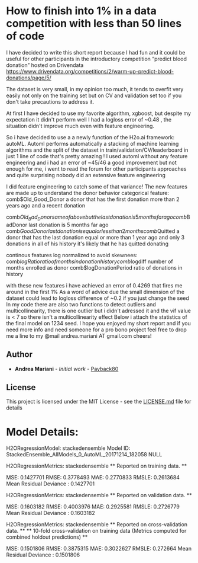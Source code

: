 # How to finish into 1% in a data competition with less than 50 lines of code 

I have decided to write this short report because I had fun and it could be useful for other participants in the introductory competition “predict blood donation”  hosted on Drivendata
https://www.drivendata.org/competitions/2/warm-up-predict-blood-donations/page/5/


 The dataset is very small, in my opinion too much, it tends to overfit very easily not only on the training set but on CV and validation set too if you don't take precautions to address it.

At first I have decided to use my favorite algorithm, xgboost, but despite my expectation it didn't perform  well I had a logloss error of ~0.48 , the situation didn't improve much even with feature engineering.

So i have decided to use a a newly function of the H2o.ai framework: autoML. Automl performs automatically a stacking  of machine learning algorithms  and the split of the dataset in train/validation/CV/leaderboard in just 1 line of code that's pretty amazing ! 
I used automl without any feature engineering and i had an error of ~45/46 a good improvement but not enough for me, i went to read the forum for  other participants approaches and quite surprising nobody did an extensive feature engineering

I did feature engineering to catch some of that variance! The new features  are made up to understand the donor behavior
categorical feature: 
comb$Old_Good_Donor   a donor that has the first donation more than 2 years ago and a recent donation  

comb$Old_Bad_Donor same of above but the last donation is 5 months far ago     
comb$BadDonor    last donation is 5 months far ago    
comb$GoodDonor     last donation is equal or less than 2 months    
comb$Quitted      a donor that has the last donation equal or more than 1 year ago and only 3 donations in all of his history it's likely that he has quitted donating  

continous features log normalized to avoid skewnees:  
comb$logRatio ratio of months in donation history  
comb$logdiff  number of months enrolled as donor 
comb$logDonationPeriod ratio of donations in history

with these new features i have achieved an error of  0.4269 that fires me around in the first 1% 
As a word of advice due the small dimension of the dataset could lead to logloss difference of ~0.2 if you just change the seed 
In my code there are also two functions to detect outliers and multicollinearity, there is one outlier but i didn't adressed it and the vif value is < 7 so there isn't a multicollinearity effect 
Below i attach the statistics of the final model on 1234 seed. I hope you enjoyed my short report and if you need more info and need someone for a pro bono project 
feel free to drop me a line to my @mail andrea.mariani AT gmail.com   cheers!



## Author

* **Andrea Mariani** - *Initial work* - [Payback80](https://github.com/Payback80)

## License

This project is licensed under the MIT License - see the [LICENSE.md](LICENSE.md) file for details


Model Details:
==============

H2ORegressionModel: stackedensemble
Model ID:  StackedEnsemble_AllModels_0_AutoML_20171214_182058 
NULL


H2ORegressionMetrics: stackedensemble
** Reported on training data. **

MSE:  0.1427701
RMSE:  0.3778493
MAE:  0.2770833
RMSLE:  0.2613684
Mean Residual Deviance :  0.1427701


H2ORegressionMetrics: stackedensemble
** Reported on validation data. **

MSE:  0.1603182
RMSE:  0.4003976
MAE:  0.2925581
RMSLE:  0.2726779
Mean Residual Deviance :  0.1603182


H2ORegressionMetrics: stackedensemble
** Reported on cross-validation data. **
** 10-fold cross-validation on training data (Metrics computed for combined holdout predictions) **

MSE:  0.1501806
RMSE:  0.3875315
MAE:  0.3022627
RMSLE:  0.272664
Mean Residual Deviance :  0.1501806